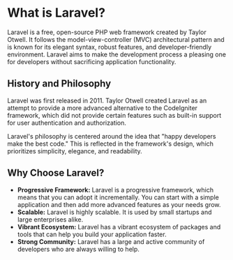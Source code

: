 # What is Laravel?

Laravel is a free, open-source PHP web framework created by Taylor Otwell. It follows the model-view-controller (MVC) architectural pattern and is known for its elegant syntax, robust features, and developer-friendly environment. Laravel aims to make the development process a pleasing one for developers without sacrificing application functionality.

## History and Philosophy

Laravel was first released in 2011. Taylor Otwell created Laravel as an attempt to provide a more advanced alternative to the CodeIgniter framework, which did not provide certain features such as built-in support for user authentication and authorization.

Laravel's philosophy is centered around the idea that "happy developers make the best code." This is reflected in the framework's design, which prioritizes simplicity, elegance, and readability.

## Why Choose Laravel?

*   **Progressive Framework:** Laravel is a progressive framework, which means that you can adopt it incrementally. You can start with a simple application and then add more advanced features as your needs grow.
*   **Scalable:** Laravel is highly scalable. It is used by small startups and large enterprises alike.
*   **Vibrant Ecosystem:** Laravel has a vibrant ecosystem of packages and tools that can help you build your application faster.
*   **Strong Community:** Laravel has a large and active community of developers who are always willing to help.
